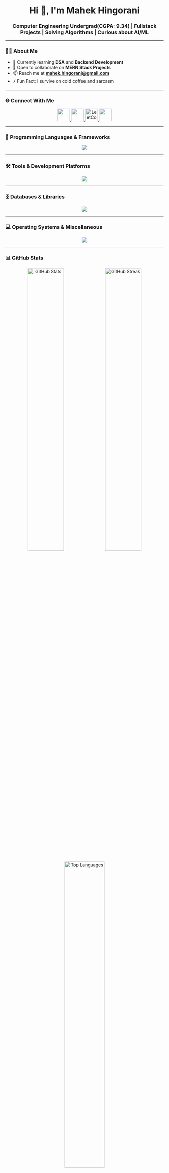 <!-- Profile Header -->
<h1 align="center">Hi 👋, I'm Mahek Hingorani</h1>
<h3 align="center">Computer Engineering Undergrad(CGPA: 9.34) | Fullstack Projects | Solving Algorithms | Curious about AI/ML</h3>

---

### 👩‍💻 About Me
- 🌱 Currently learning **DSA** and **Backend Development**  
- 👯 Open to collaborate on **MERN Stack Projects**  
- 📫 Reach me at **mahek.hingorani@gmail.com**  
- ⚡ Fun Fact: I survive on cold coffee and sarcasm  

---

### 🌐 Connect With Me
<p align="center">
  <a href="https://linkedin.com/in/mahekhingorani" target="_blank">
    <img src="https://skillicons.dev/icons?i=linkedin" height="40" />
  </a>
  <a href="https://instagram.com/ma_hehe_k" target="_blank">
    <img src="https://skillicons.dev/icons?i=instagram" height="40" />
  </a>
  <a href="https://leetcode.com/mahek27" target="_blank">
    <img src="https://raw.githubusercontent.com/rahuldkjain/github-profile-readme-generator/master/src/images/icons/Social/leet-code.svg" height="40" width="40" alt="LeetCode" />
  </a>
  <a href="https://github.com/mahek2710" target="_blank">
    <img src="https://skillicons.dev/icons?i=github" height="40" />
  </a>
</p>

---

### 🧠 Programming Languages & Frameworks
<p align="center">
  <img src="https://skillicons.dev/icons?i=c,cpp,java,python,js,react,nextjs,nodejs,express,tailwind&theme=dark" />
</p>

---

### 🛠️ Tools & Development Platforms
<p align="center">
  <img src="https://skillicons.dev/icons?i=git,github,postman,figma,docker,aws,vercel&theme=dark" />
</p>

---

### 🗄️ Databases & Libraries
<p align="center">
  <img src="https://skillicons.dev/icons?i=mongodb,redis,oracle&theme=dark" />
</p>

---

### 💻 Operating Systems & Miscellaneous
<p align="center">
  <img src="https://skillicons.dev/icons?i=linux,windows&theme=dark" />
</p>

---

### 📊 GitHub Stats
<p align="center">
  <img src="https://github-readme-stats.vercel.app/api?username=mahek2710&show_icons=true&theme=tokyonight&hide_border=true" alt="GitHub Stats" width="48%"/>
  <img src="https://github-readme-streak-stats.herokuapp.com/?user=mahek2710&theme=tokyonight&hide_border=true" alt="GitHub Streak" width="48%"/>
</p>

<p align="center">
  <img src="https://github-readme-stats.vercel.app/api/top-langs/?username=mahek2710&layout=compact&theme=tokyonight&hide_border=true" alt="Top Languages" width="50%"/>
</p>

---

### 🧩 LeetCode Stats
<p align="center">
  <img src="https://leetcard.jacoblin.cool/mahek27?theme=dark&font=JetBrains%20Mono&ext=contest" alt="LeetCode Stats" />
</p>
